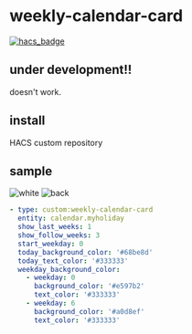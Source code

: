 # weekly-calendar-card

[![hacs_badge](https://img.shields.io/badge/HACS-Custom-41BDF5.svg?style=for-the-badge)](https://github.com/hacs/integration)

## under development!!
doesn't work.

## install 
HACS custom repository

## sample
![white](https://user-images.githubusercontent.com/2378302/163414823-1a7547b1-43de-48aa-8ca9-ae4de9f8330f.png)
![back](https://user-images.githubusercontent.com/2378302/163414835-08d91856-23dc-4f30-bd14-be58021c2350.png)

```yaml
- type: custom:weekly-calendar-card
  entity: calendar.myholiday
  show_last_weeks: 1
  show_follow_weeks: 3
  start_weekday: 0
  today_background_color: '#68be8d'
  today_text_color: '#333333'
  weekday_background_color:
    - weekday: 0
      background_color: '#e597b2'
      text_color: '#333333'
    - weekday: 6
      background_color: '#a0d8ef'
      text_color: '#333333'
```
